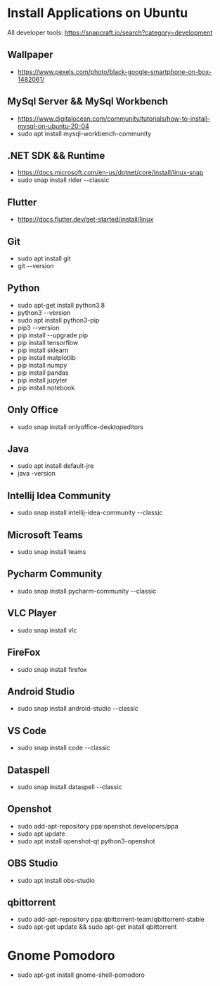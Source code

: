 # Install Applications on Ubuntu
All developer tools: https://snapcraft.io/search?category=development

## Wallpaper
* https://www.pexels.com/photo/black-google-smartphone-on-box-1482061/

## MySql Server && MySql Workbench
* https://www.digitalocean.com/community/tutorials/how-to-install-mysql-on-ubuntu-20-04
* sudo apt install mysql-workbench-community

## .NET SDK && Runtime
* https://docs.microsoft.com/en-us/dotnet/core/install/linux-snap
* sudo snap install rider --classic

## Flutter
* https://docs.flutter.dev/get-started/install/linux

## Git
* sudo apt install git
* git --version

## Python
* sudo apt-get install python3.8
* python3 --version
* sudo apt install python3-pip
* pip3 --version
* pip install --upgrade pip
* pip install tensorflow
* pip install sklearn
* pip install matplotlib
* pip install numpy
* pip install pandas
* pip install jupyter
* pip install notebook

## Only Office
* sudo snap install onlyoffice-desktopeditors

## Java
* sudo apt install default-jre
* java -version

## Intellij Idea Community
* sudo snap install intellij-idea-community --classic

## Microsoft Teams
* sudo snap install teams

## Pycharm Community
* sudo snap install pycharm-community --classic

## VLC Player
* sudo snap install vlc

## FireFox
* sudo snap install firefox

## Android Studio
* sudo snap install android-studio --classic

## VS Code
* sudo snap install code --classic

## Dataspell
* sudo snap install dataspell --classic

## Openshot
* sudo add-apt-repository ppa:openshot.developers/ppa
* sudo apt update
* sudo apt install openshot-qt python3-openshot

## OBS Studio
* sudo apt install obs-studio

## qbittorrent
* sudo add-apt-repository ppa:qbittorrent-team/qbittorrent-stable
* sudo apt-get update && sudo apt-get install qbittorrent

# Gnome Pomodoro
* sudo apt-get install gnome-shell-pomodoro

